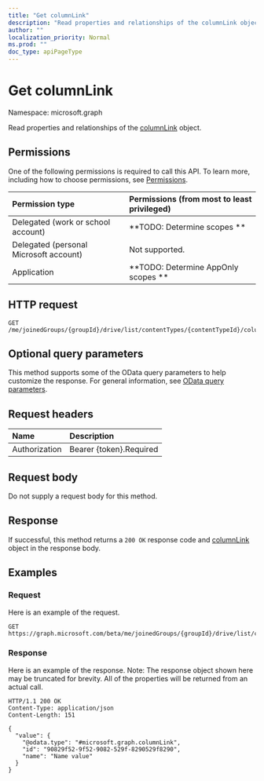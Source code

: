 ```yaml
---
title: "Get columnLink"
description: "Read properties and relationships of the columnLink object."
author: ""
localization_priority: Normal
ms.prod: ""
doc_type: apiPageType
---
```


# Get columnLink

Namespace: microsoft.graph

Read properties and relationships of the [columnLink](../resources/columnlink.md) object.

## Permissions
One of the following permissions is required to call this API. To learn more, including how to choose permissions, see [Permissions](/concepts/permissions-reference.md).

|Permission type|Permissions (from most to least privileged)|
|:---|:---|
|Delegated (work or school account)|**TODO: Determine scopes **|
|Delegated (personal Microsoft account)|Not supported.|
|Application|**TODO: Determine AppOnly scopes **|

## HTTP request
<!-- {
  "blockType": "ignored"
}
-->
``` http
GET /me/joinedGroups/{groupId}/drive/list/contentTypes/{contentTypeId}/columnLinks/{columnLinkId}
```

## Optional query parameters
This method supports some of the OData query parameters to help customize the response. For general information, see [OData query parameters](/graph/query-parameters).

## Request headers
|Name|Description|
|:---|:---|
|Authorization|Bearer {token}.Required|

## Request body
Do not supply a request body for this method.

## Response
If successful, this method returns a `200 OK` response code and [columnLink](../resources/columnlink.md) object in the response body.

## Examples

### Request
Here is an example of the request.
<!-- {
  "blockType": "request",
  "name": "get_columnlink"
}
-->
``` http
GET https://graph.microsoft.com/beta/me/joinedGroups/{groupId}/drive/list/contentTypes/{contentTypeId}/columnLinks/{columnLinkId}
```

### Response
Here is an example of the response. Note: The response object shown here may be truncated for brevity. All of the properties will be returned from an actual call.
<!-- {
  "blockType": "response",
  "truncated": true,
  "@odata.type": "microsoft.graph.columnLink"
}
-->
``` http
HTTP/1.1 200 OK
Content-Type: application/json
Content-Length: 151

{
  "value": {
    "@odata.type": "#microsoft.graph.columnLink",
    "id": "90829f52-9f52-9082-529f-8290529f8290",
    "name": "Name value"
  }
}
```

